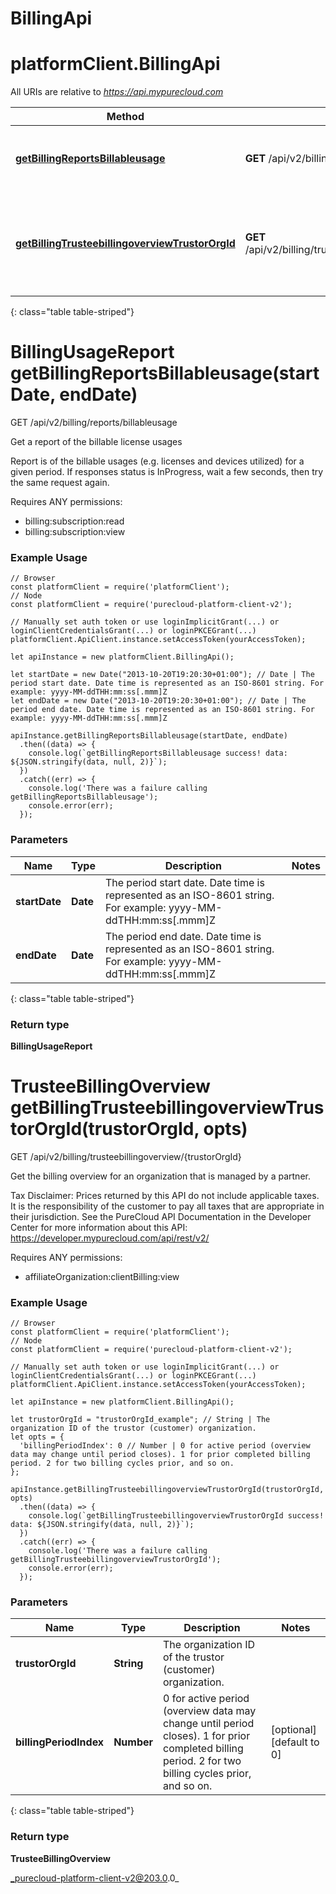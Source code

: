 # BillingApi

# platformClient.BillingApi

All URIs are relative to *https://api.mypurecloud.com*

| Method | HTTP request | Description |
| ------------- | ------------- | ------------- |
[**getBillingReportsBillableusage**](BillingApi.html#getBillingReportsBillableusage) | **GET** /api/v2/billing/reports/billableusage | Get a report of the billable license usages
[**getBillingTrusteebillingoverviewTrustorOrgId**](BillingApi.html#getBillingTrusteebillingoverviewTrustorOrgId) | **GET** /api/v2/billing/trusteebillingoverview/{trustorOrgId} | Get the billing overview for an organization that is managed by a partner.
{: class="table table-striped"}

<a name="getBillingReportsBillableusage"></a>

# BillingUsageReport getBillingReportsBillableusage(startDate, endDate)


GET /api/v2/billing/reports/billableusage

Get a report of the billable license usages

Report is of the billable usages (e.g. licenses and devices utilized) for a given period. If responses status is InProgress, wait a few seconds, then try the same request again.

Requires ANY permissions:

* billing:subscription:read
* billing:subscription:view

### Example Usage

```{"language":"javascript"}
// Browser
const platformClient = require('platformClient');
// Node
const platformClient = require('purecloud-platform-client-v2');

// Manually set auth token or use loginImplicitGrant(...) or loginClientCredentialsGrant(...) or loginPKCEGrant(...)
platformClient.ApiClient.instance.setAccessToken(yourAccessToken);

let apiInstance = new platformClient.BillingApi();

let startDate = new Date("2013-10-20T19:20:30+01:00"); // Date | The period start date. Date time is represented as an ISO-8601 string. For example: yyyy-MM-ddTHH:mm:ss[.mmm]Z
let endDate = new Date("2013-10-20T19:20:30+01:00"); // Date | The period end date. Date time is represented as an ISO-8601 string. For example: yyyy-MM-ddTHH:mm:ss[.mmm]Z

apiInstance.getBillingReportsBillableusage(startDate, endDate)
  .then((data) => {
    console.log(`getBillingReportsBillableusage success! data: ${JSON.stringify(data, null, 2)}`);
  })
  .catch((err) => {
    console.log('There was a failure calling getBillingReportsBillableusage');
    console.error(err);
  });
```

### Parameters


| Name | Type | Description  | Notes |
| ------------- | ------------- | ------------- | ------------- |
 **startDate** | **Date** | The period start date. Date time is represented as an ISO-8601 string. For example: yyyy-MM-ddTHH:mm:ss[.mmm]Z |  |
 **endDate** | **Date** | The period end date. Date time is represented as an ISO-8601 string. For example: yyyy-MM-ddTHH:mm:ss[.mmm]Z |  |
{: class="table table-striped"}

### Return type

**BillingUsageReport**

<a name="getBillingTrusteebillingoverviewTrustorOrgId"></a>

# TrusteeBillingOverview getBillingTrusteebillingoverviewTrustorOrgId(trustorOrgId, opts)


GET /api/v2/billing/trusteebillingoverview/{trustorOrgId}

Get the billing overview for an organization that is managed by a partner.

Tax Disclaimer: Prices returned by this API do not include applicable taxes. It is the responsibility of the customer to pay all taxes that are appropriate in their jurisdiction. See the PureCloud API Documentation in the Developer Center for more information about this API: https://developer.mypurecloud.com/api/rest/v2/

Requires ANY permissions:

* affiliateOrganization:clientBilling:view

### Example Usage

```{"language":"javascript"}
// Browser
const platformClient = require('platformClient');
// Node
const platformClient = require('purecloud-platform-client-v2');

// Manually set auth token or use loginImplicitGrant(...) or loginClientCredentialsGrant(...) or loginPKCEGrant(...)
platformClient.ApiClient.instance.setAccessToken(yourAccessToken);

let apiInstance = new platformClient.BillingApi();

let trustorOrgId = "trustorOrgId_example"; // String | The organization ID of the trustor (customer) organization.
let opts = { 
  'billingPeriodIndex': 0 // Number | 0 for active period (overview data may change until period closes). 1 for prior completed billing period. 2 for two billing cycles prior, and so on.
};

apiInstance.getBillingTrusteebillingoverviewTrustorOrgId(trustorOrgId, opts)
  .then((data) => {
    console.log(`getBillingTrusteebillingoverviewTrustorOrgId success! data: ${JSON.stringify(data, null, 2)}`);
  })
  .catch((err) => {
    console.log('There was a failure calling getBillingTrusteebillingoverviewTrustorOrgId');
    console.error(err);
  });
```

### Parameters


| Name | Type | Description  | Notes |
| ------------- | ------------- | ------------- | ------------- |
 **trustorOrgId** | **String** | The organization ID of the trustor (customer) organization. |  |
 **billingPeriodIndex** | **Number** | 0 for active period (overview data may change until period closes). 1 for prior completed billing period. 2 for two billing cycles prior, and so on. | [optional] [default to 0] |
{: class="table table-striped"}

### Return type

**TrusteeBillingOverview**


_purecloud-platform-client-v2@203.0.0_
